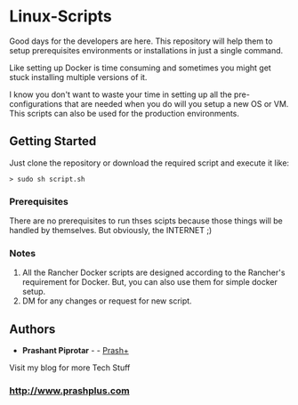 # Linux-Scripts

Good days for the developers are here. This repository will help them to setup prerequisites environments or installations in just a single command.

Like setting up Docker is time consuming and sometimes you might get stuck installing multiple versions of it.

I know you don't want to waste your time in setting up all the pre-configurations that are needed when you do will you setup a new OS or VM. This scripts can also be used for the production environments.


## Getting Started

Just clone the repository or download the required script and execute it like:

```
> sudo sh script.sh
```

### Prerequisites

There are no prerequisites to run thses scipts because those things will be handled by themselves. 
But obviously, the INTERNET ;)

### Notes
 
1. All the Rancher Docker scripts are designed according to the Rancher's requirement for Docker. But, you can also use them for simple docker setup.
2. DM for any changes or request for new script.


## Authors

* **Prashant Piprotar** - - [Prash+](https://github.com/prashplus)

Visit my blog for more Tech Stuff
### http://www.prashplus.com

